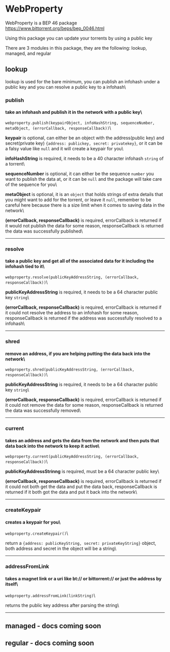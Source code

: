 # WebProperty

WebProperty is a BEP 46 package
https://www.bittorrent.org/beps/bep_0046.html

Using this package you can update your torrents by using a public key

There are 3 modules in this package, they are the following: lookup, managed, and regular

## lookup
lookup is used for the bare minimum, you can publish an infohash under a public key and you can resolve a public key to a infohash\

### publish
#### take an infohash and publish it in the network with a public key\

`webproperty.publish(keypairObject, infoHashString, sequenceNumber, metaObject, (errorCallback, responseCallback))`\

**keypair** is optional, can either be an object with the address(public key) and secret(private key) `{address: publickey, secret: privatekey}`, or it can be a falsy value like `null` and it will create a keypair for you\

**infoHashString** is required, it needs to be a 40 character infohash `string` of a torrent\

**sequenceNumber** is optional, it can either be the sequence `number` you want to publish the data at, or it can be `null` and the package will take care of the sequence for you\

**metaObject** is optional, it is an `object` that holds strings of extra details that you might want to add for the torrent, or leave it `null`, remember to be careful here because there is a size limit when it comes to saving data in the network\

**(errorCallback, responseCallback)** is required, errorCallback is returned if it would not publish the data for some reason, responseCallback is returned the data was successfully published\

--------------------------

### resolve
#### take a public key and get all of the associated data for it including the infohash tied to it\

`webproperty.resolve(publicKeyAddressString, (errorCallback, responseCallback))`\

**publicKeyAddressString** is required, it needs to be a 64 character public key `string`\

**(errorCallback, responseCallback)** is required, errorCallback is returned if it could not resolve the address to an infohash for some reason, responseCallback is returned if the address was successfully resolved to a infohash\

--------------------------------

### shred
#### remove an address, if you are helping putting the data back into the network\

`webproperty.shred(publicKeyAddressString, (errorCallback, responseCallback))`\

**publicKeyAddressString** is required, it needs to be a 64 character public key `string`\

**(errorCallback, responseCallback)** is required, errorCallback is returned if it could not remove the data for some reason, responseCallback is returned the data was successfully removed\

------------------------------------

### current
#### takes an address and gets the data from the network and then puts that data back into the network to keep it active\

`webproperty.current(publicKeyAddressString, (errorCallback, responseCallback))`\

**publicKeyAddressStrinng** is required, must be a 64 character public key\

**(errorCallback, responseCallback)** is required, errorCallback is returned if it could not both get the data and put the data back, responseCallback is returned if it both got the data and put it back into the network\

-------------------------------------------

### createKeypair
#### creates a keypair for you\

`webproperty.createKeypair()`\

return a `{address: publicKeyString, secret: privateKeyString}` object, both address and secret in the object will be a string\

----------------------------------------------

### addressFromLink
#### takes a magnet link or a uri like bt:// or bittorrent:// or just the address by itself\

`webproperty.addressFromLink(linkString)`\

returns the public key address after parsing the string\

-------------------------------------------------

## managed - docs coming soon

## regular - docs coming soon